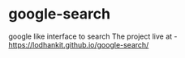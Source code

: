 # google-search
google like interface to search
The project live at - https://lodhankit.github.io/google-search/
